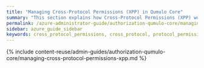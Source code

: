 ```yaml
---
title: "Managing Cross-Protocol Permissions (XPP) in Qumulo Core"
summary: "This section explains how Cross-Protocol Permissions (XPP) work in Qumulo Core and how to enable, disable, and check the status of XPP by using the <code>qq</code> CLI."
permalink: /azure-administrator-guide/authorization-qumulo-core/managing-cross-protocol-permissions-xpp.html
sidebar: azure_guide_sidebar
keywords: cross_protocol_permissions, cross_protocol, protocol_permissions, protocol, permissions, xpp
---
```


{% include content-reuse/admin-guides/authorization-qumulo-core/managing-cross-protocol-permissions-xpp.md %}
